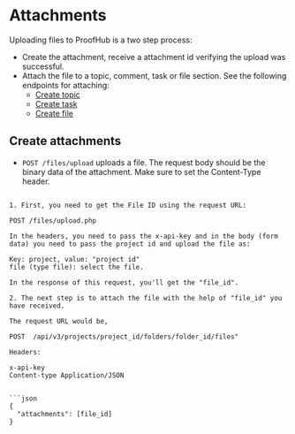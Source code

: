 Attachments
====================

Uploading files to ProofHub is a two step process:

* Create the attachment, receive a attachment id verifying the upload was successful.
* Attach the file to a topic, comment, task or file section. See the following endpoints for attaching:
	* [Create topic](https://github.com/ProofHub/api_v3/blob/master/sections/topics.md#create-topic)
	* [Create task](https://github.com/ProofHub/api_v3/blob/master/sections/tasks.md#create-task)
	* [Create file](https://github.com/ProofHub/api_v3/blob/master/sections/files.md#create-file)


Create attachments
----------------

* `POST /files/upload` uploads a file. The request body should be the binary data of the attachment. Make sure to set the Content-Type header.

```File uploading via API is a two-step process.

1. First, you need to get the File ID using the request URL: 

POST /files/upload.php  

In the headers, you need to pass the x-api-key and in the body (form data) you need to pass the project id and upload the file as:

Key: project, value: "project id"
file (type file): select the file.

In the response of this request, you'll get the "file_id".

2. The next step is to attach the file with the help of "file_id" you have received.

The request URL would be,

POST  /api/v3/projects/project_id/folders/folder_id/files"

Headers:

x-api-key
Content-type Application/JSON


```json
{
  "attachments": [file_id]
}
```

